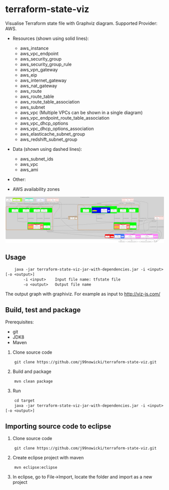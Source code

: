 # terraform-state-viz
Visualise Terraform state file with Graphviz diagram.
Supported Provider: AWS.

* Resources (shown using solid lines):
  - aws_instance
  - aws_vpc_endpoint
  - aws_security_group
  - aws_security_group_rule
  - aws_vpn_gateway
  - aws_eip
  - aws_internet_gateway
  - aws_nat_gateway
  - aws_route
  - aws_route_table
  - aws_route_table_association
  - aws_subnet
  - aws_vpc (Multiple VPCs can be shown in a single diagram)
  - aws_vpc_endpoint_route_table_association
  - aws_vpc_dhcp_options
  - aws_vpc_dhcp_options_association
  - aws_elasticache_subnet_group
  - aws_redshift_subnet_group

* Data (shown using dashed lines):
  - aws_subnet_ids
  - aws_vpc
  - aws_ami

* Other:
 - AWS availability zones

![Sample 2 VPC with 2 zones and all details](https://github.com/j99nowicki/terraform-state-viz/blob/master/doc/sample_2_vpc2zones_show_all.png?raw=true)

## Usage
```
    java -jar terraform-state-viz-jar-with-dependencies.jar -i <input> [-o <output>]
        -i <input>    Input file name: tfstate file
        -o <output>   Output file name
```
The output graph with graphiviz. For example as input to http://viz-js.com/

## Build, test and package

Prerequisites:
 - git
 - JDK8
 - Maven
 
1. Clone source code
```
    git clone https://github.com/j99nowicki/terraform-state-viz.git
```    
2. Build and package  
```
    mvn clean package
```    
3. Run
```
    cd target
    java -jar terraform-state-viz-jar-with-dependencies.jar -i <input> [-o <output>]
```    
## Importing source code to eclipse

1. Clone source code
```
    git clone https://github.com/j99nowicki/terraform-state-viz.git
```
2. Create eclipse project with maven
```
    mvn eclipse:eclipse
```    
3. In eclipse, go to File->Import, locate the folder and import as a new project

